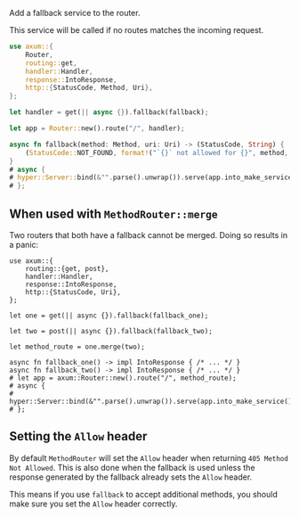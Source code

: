 Add a fallback service to the router.

This service will be called if no routes matches the incoming request.

```rust
use axum::{
    Router,
    routing::get,
    handler::Handler,
    response::IntoResponse,
    http::{StatusCode, Method, Uri},
};

let handler = get(|| async {}).fallback(fallback);

let app = Router::new().route("/", handler);

async fn fallback(method: Method, uri: Uri) -> (StatusCode, String) {
    (StatusCode::NOT_FOUND, format!("`{}` not allowed for {}", method, uri))
}
# async {
# hyper::Server::bind(&"".parse().unwrap()).serve(app.into_make_service()).await.unwrap();
# };
```

## When used with `MethodRouter::merge`

Two routers that both have a fallback cannot be merged. Doing so results in a
panic:

```rust,should_panic
use axum::{
    routing::{get, post},
    handler::Handler,
    response::IntoResponse,
    http::{StatusCode, Uri},
};

let one = get(|| async {}).fallback(fallback_one);

let two = post(|| async {}).fallback(fallback_two);

let method_route = one.merge(two);

async fn fallback_one() -> impl IntoResponse { /* ... */ }
async fn fallback_two() -> impl IntoResponse { /* ... */ }
# let app = axum::Router::new().route("/", method_route);
# async {
# hyper::Server::bind(&"".parse().unwrap()).serve(app.into_make_service()).await.unwrap();
# };
```

## Setting the `Allow` header

By default `MethodRouter` will set the `Allow` header when returning `405 Method
Not Allowed`. This is also done when the fallback is used unless the response
generated by the fallback already sets the `Allow` header.

This means if you use `fallback` to accept additional methods, you should make
sure you set the `Allow` header correctly.
